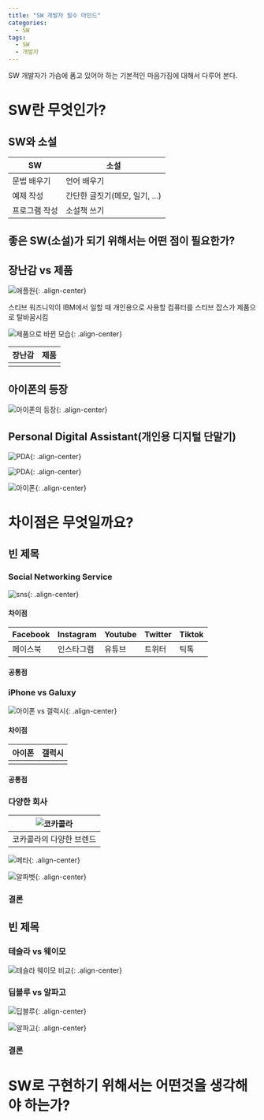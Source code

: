 ```yaml
---
title: "SW 개발자 필수 마인드"
categories:
  - SW
tags:
  - SW
  - 개발자
---
```


SW 개발자가 가슴에 품고 있어야 하는 기본적인 마음가짐에 대해서 다루어 본다.

# SW란 무엇인가?

## SW와 소설

|SW|소설|
|---|---|
|문법 배우기|언어 배우기|
|예제 작성|간단한 글짓기(메모, 일기, ...)|
|프로그램 작성|소설책 쓰기|

## 좋은 SW(소설)가 되기 위해서는 어떤 점이 필요한가?

## 장난감 vs 제품

![애플원](https://cdn.mos.cms.futurecdn.net/Zbh5c8wgNSgvLEyUtB5NVQ-1200-80.png){: .align-center}

스티브 워즈니악이 IBM에서 일할 때 개인용으로 사용할 컴퓨터를 스티브 잡스가 제품으로 탈바꿈시킴

![제품으로 바뀐 모습](https://ichef.bbci.co.uk/news/976/cpsprodpb/5D65/production/_121490932_apple_02.jpg){: .align-center}

|장난감|제품|
|---|---|
| | |

## 아이폰의 등장

![아이폰의 등장](https://t1.daumcdn.net/thumb/R720x0/?fname=http://t1.daumcdn.net/brunch/service/user/17Xk/image/R2YhDCId_O2NTep3z9vtRR78LtA.png){: .align-center}

## Personal Digital Assistant(개인용 디지털 단말기)

![PDA](https://i.ytimg.com/vi/FGg90wMuMpw/maxresdefault.jpg){: .align-center}

![PDA](https://www.ecis2016.eu/wp-content/uploads/2017/01/504c3bfa6457e742b43d1adb7e3b46c2.jpg){: .align-center}

![아이폰](https://img.huffingtonpost.com/asset/5d707ca53b0000e000ce7fd6.jpeg?ops=1200_630){: .align-center}

# 차이점은 무엇일까요?

## 빈 제목

### Social Networking Service
![sns](https://lh3.googleusercontent.com/proxy/R752GLFohTsE6V5LTNdX_1VzeOFcs5K1phCZywqNdCnsDxYKqXHBR4Jkg1gqhyTXB-mJdXHdWNGhps0UbNk_0HqbkhnL3rlqupBWBBXzJjAaLtQCNW3mzESeNf-Kmw){: .align-center}

#### 차이점

|Facebook|Instagram|Youtube|Twitter|Tiktok|
|---|---|---|---|---|
|페이스북|인스타그램|유튜브|트위터|틱톡|

#### 공통점

### iPhone vs Galuxy

![아이폰 vs 갤럭시](https://cdn.unlockboot.com/wp-content/uploads/2021/10/iphone-13-vs-galaxy-21.jpg){: .align-center}

#### 차이점

|아이폰|갤럭시|
|---|---|
| | |

#### 공통점

### 다양한 회사

|![코카콜라](https://mblogthumb-phinf.pstatic.net/20150322_86/i4space_1426986558254SBAJ0_JPEG/20150322_093653.jpg?type=w2)|
|:--:|
|코카콜라의 다양한 브렌드|

![메타](https://s.yimg.com/uu/api/res/1.2/4YLDqxhDqwSRvpYftT43UA--~B/Zmk9ZmlsbDtoPTQzMDt3PTY3NTthcHBpZD15dGFjaHlvbg--/https://s.yimg.com/os/creatr-uploaded-images/2021-11/031e5fd0-4189-11ec-bbbd-6725d3f4bdef.cf.jpg){: .align-center}

![알파벳](https://t1.daumcdn.net/cfile/tistory/99E72D415C1285EA16){: .align-center}

### 결론

## 빈 제목

### 테슬라 vs 웨이모

![테슬라 웨이모 비교](https://file.mk.co.kr/meet/yonhap/2020/12/14/image_readmed_2020_1279934_1_060411.jpg){: .align-center}

### 딥블루 vs 알파고

![딥블루](https://post-phinf.pstatic.net/MjAxOTAzMDVfMjEz/MDAxNTUxNzY4ODQ3MTc0.0cPDN4M11b5rMYSbYNvqRxkvlgD0-ha4JkVusAw38isg.vQshHJRJ8QK3clDnLHQZ5Lm74ppZmmGcZ7_835bvWxwg.JPEG/4.jpg?type=w1200){: .align-center}

![알파고](https://file.mk.co.kr/mkde/N0/2016/03/201603151114311741720.jpg){: .align-center}


### 결론



# SW로 구현하기 위해서는 어떤것을 생각해야 하는가?